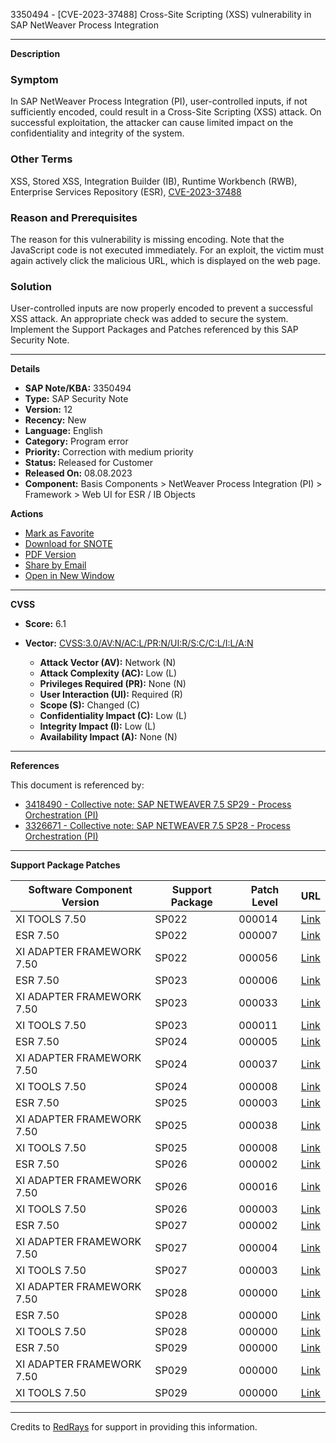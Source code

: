 3350494 - [CVE-2023-37488] Cross-Site Scripting (XSS) vulnerability in SAP NetWeaver Process Integration

---

**Description**

### Symptom
In SAP NetWeaver Process Integration (PI), user-controlled inputs, if not sufficiently encoded, could result in a Cross-Site Scripting (XSS) attack. On successful exploitation, the attacker can cause limited impact on the confidentiality and integrity of the system.

### Other Terms
XSS, Stored XSS, Integration Builder (IB), Runtime Workbench (RWB), Enterprise Services Repository (ESR), [CVE-2023-37488](https://www.cve.org/CVERecord?id=CVE-2023-37488)

### Reason and Prerequisites
The reason for this vulnerability is missing encoding. Note that the JavaScript code is not executed immediately. For an exploit, the victim must again actively click the malicious URL, which is displayed on the web page.

### Solution
User-controlled inputs are now properly encoded to prevent a successful XSS attack. An appropriate check was added to secure the system. Implement the Support Packages and Patches referenced by this SAP Security Note.

---

**Details**

- **SAP Note/KBA:** 3350494
- **Type:** SAP Security Note
- **Version:** 12
- **Recency:** New
- **Language:** English
- **Category:** Program error
- **Priority:** Correction with medium priority
- **Status:** Released for Customer
- **Released On:** 08.08.2023
- **Component:** Basis Components > NetWeaver Process Integration (PI) > Framework > Web UI for ESR / IB Objects

**Actions**

- [Mark as Favorite](#)
- [Download for SNOTE](https://notesdownloads.sap.com/note/0040000000949722023)
- [PDF Version](https://userapps.support.sap.com/sap/support/sfm/notes/print/0003350494?language=en-US&token=25A6CB530BC9360645E511341168B328)
- [Share by Email](#)
- [Open in New Window](#)

---

**CVSS**

- **Score:** 6.1
- **Vector:** [CVSS:3.0/AV:N/AC:L/PR:N/UI:R/S:C/C:L/I:L/A:N](https://www.first.org/cvss/calculator/3.0#CVSS:3.0/AV:N/AC:L/PR:N/UI:R/S:C/C:L/I:L/A:N)

  - **Attack Vector (AV):** Network (N)
  - **Attack Complexity (AC):** Low (L)
  - **Privileges Required (PR):** None (N)
  - **User Interaction (UI):** Required (R)
  - **Scope (S):** Changed (C)
  - **Confidentiality Impact (C):** Low (L)
  - **Integrity Impact (I):** Low (L)
  - **Availability Impact (A):** None (N)

---

**References**

This document is referenced by:

- [3418490 - Collective note: SAP NETWEAVER 7.5 SP29 - Process Orchestration (PI)](https://me.sap.com/notes/3418490)
- [3326671 - Collective note: SAP NETWEAVER 7.5 SP28 - Process Orchestration (PI)](https://me.sap.com/notes/3326671)

---

**Support Package Patches**

| Software Component Version | Support Package | Patch Level | URL |
|----------------------------|-----------------|-------------|-----|
| XI TOOLS 7.50              | SP022           | 000014      | [Link](https://userapps.support.sap.com/sap/support/swdc/notes?cvnr=73554900100200001666&support_package=SP022&patch_level=000014) |
| ESR 7.50                   | SP022           | 000007      | [Link](https://userapps.support.sap.com/sap/support/swdc/notes?cvnr=73554900100200001567&support_package=SP022&patch_level=000007) |
| XI ADAPTER FRAMEWORK 7.50  | SP022           | 000056      | [Link](https://userapps.support.sap.com/sap/support/swdc/notes?cvnr=73554900100200001663&support_package=SP022&patch_level=000056) |
| ESR 7.50                   | SP023           | 000006      | [Link](https://userapps.support.sap.com/sap/support/swdc/notes?cvnr=73554900100200001567&support_package=SP023&patch_level=000006) |
| XI ADAPTER FRAMEWORK 7.50  | SP023           | 000033      | [Link](https://userapps.support.sap.com/sap/support/swdc/notes?cvnr=73554900100200001663&support_package=SP023&patch_level=000033) |
| XI TOOLS 7.50              | SP023           | 000011      | [Link](https://userapps.support.sap.com/sap/support/swdc/notes?cvnr=73554900100200001666&support_package=SP023&patch_level=000011) |
| ESR 7.50                   | SP024           | 000005      | [Link](https://userapps.support.sap.com/sap/support/swdc/notes?cvnr=73554900100200001567&support_package=SP024&patch_level=000005) |
| XI ADAPTER FRAMEWORK 7.50  | SP024           | 000037      | [Link](https://userapps.support.sap.com/sap/support/swdc/notes?cvnr=73554900100200001663&support_package=SP024&patch_level=000037) |
| XI TOOLS 7.50              | SP024           | 000008      | [Link](https://userapps.support.sap.com/sap/support/swdc/notes?cvnr=73554900100200001666&support_package=SP024&patch_level=000008) |
| ESR 7.50                   | SP025           | 000003      | [Link](https://userapps.support.sap.com/sap/support/swdc/notes?cvnr=73554900100200001567&support_package=SP025&patch_level=000003) |
| XI ADAPTER FRAMEWORK 7.50  | SP025           | 000038      | [Link](https://userapps.support.sap.com/sap/support/swdc/notes?cvnr=73554900100200001663&support_package=SP025&patch_level=000038) |
| XI TOOLS 7.50              | SP025           | 000008      | [Link](https://userapps.support.sap.com/sap/support/swdc/notes?cvnr=73554900100200001666&support_package=SP025&patch_level=000008) |
| ESR 7.50                   | SP026           | 000002      | [Link](https://userapps.support.sap.com/sap/support/swdc/notes?cvnr=73554900100200001567&support_package=SP026&patch_level=000002) |
| XI ADAPTER FRAMEWORK 7.50  | SP026           | 000016      | [Link](https://userapps.support.sap.com/sap/support/swdc/notes?cvnr=73554900100200001663&support_package=SP026&patch_level=000016) |
| XI TOOLS 7.50              | SP026           | 000003      | [Link](https://userapps.support.sap.com/sap/support/swdc/notes?cvnr=73554900100200001666&support_package=SP026&patch_level=000003) |
| ESR 7.50                   | SP027           | 000002      | [Link](https://userapps.support.sap.com/sap/support/swdc/notes?cvnr=73554900100200001567&support_package=SP027&patch_level=000002) |
| XI ADAPTER FRAMEWORK 7.50  | SP027           | 000004      | [Link](https://userapps.support.sap.com/sap/support/swdc/notes?cvnr=73554900100200001663&support_package=SP027&patch_level=000004) |
| XI TOOLS 7.50              | SP027           | 000003      | [Link](https://userapps.support.sap.com/sap/support/swdc/notes?cvnr=73554900100200001666&support_package=SP027&patch_level=000003) |
| XI ADAPTER FRAMEWORK 7.50  | SP028           | 000000      | [Link](https://userapps.support.sap.com/sap/support/swdc/notes?cvnr=73554900100200001663&support_package=SP028&patch_level=000000) |
| ESR 7.50                   | SP028           | 000000      | [Link](https://userapps.support.sap.com/sap/support/swdc/notes?cvnr=73554900100200001567&support_package=SP028&patch_level=000000) |
| XI TOOLS 7.50              | SP028           | 000000      | [Link](https://userapps.support.sap.com/sap/support/swdc/notes?cvnr=73554900100200001666&support_package=SP028&patch_level=000000) |
| ESR 7.50                   | SP029           | 000000      | [Link](https://userapps.support.sap.com/sap/support/swdc/notes?cvnr=73554900100200001567&support_package=SP029&patch_level=000000) |
| XI ADAPTER FRAMEWORK 7.50  | SP029           | 000000      | [Link](https://userapps.support.sap.com/sap/support/swdc/notes?cvnr=73554900100200001663&support_package=SP029&patch_level=000000) |
| XI TOOLS 7.50              | SP029           | 000000      | [Link](https://userapps.support.sap.com/sap/support/swdc/notes?cvnr=73554900100200001666&support_package=SP029&patch_level=000000) |

---

Credits to [RedRays](https://redrays.io) for support in providing this information.